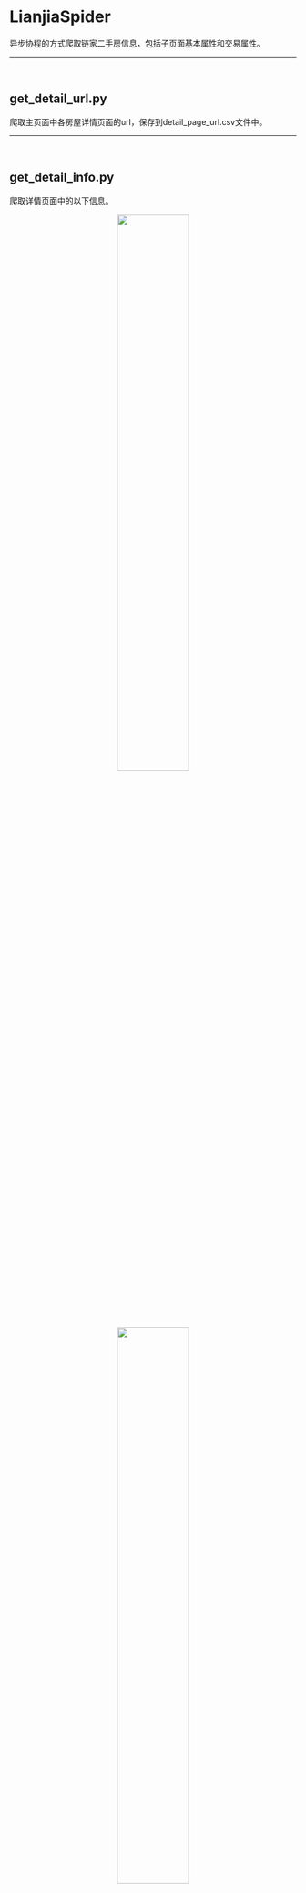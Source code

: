 # LianjiaSpider
异步协程的方式爬取链家二手房信息，包括子页面基本属性和交易属性。

---
<br>

## get_detail_url.py
爬取主页面中各房屋详情页面的url，保存到detail_page_url.csv文件中。

---
<br>

## get_detail_info.py
爬取详情页面中的以下信息。
<center><img src="https://img-blog.csdnimg.cn/20210530142749561.png?x-oss-process=image/watermark,type_ZmFuZ3poZW5naGVpdGk,shadow_10,text_aHR0cHM6Ly9ibG9nLmNzZG4ubmV0L3FxXzQzOTY1NzA4,size_16,color_FFFFFF,t_70" width=50%></center>
<center><img src="https://img-blog.csdnimg.cn/20210530142957853.png?x-oss-process=image/watermark,type_ZmFuZ3poZW5naGVpdGk,shadow_10,text_aHR0cHM6Ly9ibG9nLmNzZG4ubmV0L3FxXzQzOTY1NzA4,size_16,color_FFFFFF,t_70" width=50%></center>
将爬取的房屋信息保存到house_info.csv中。
